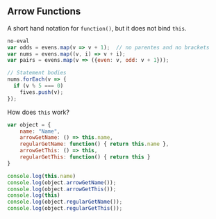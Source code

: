 
## Arrow Functions

A short hand notation for `function()`, but it does not bind `this`.

```javascript
no-eval
var odds = evens.map(v => v + 1);  // no parentes and no brackets
var nums = evens.map((v, i) => v + i);
var pairs = evens.map(v => ({even: v, odd: v + 1}));

// Statement bodies
nums.forEach(v => {
  if (v % 5 === 0)
    fives.push(v);
});
```

How does `this` work?


```javascript 
var object = {
    name: "Name", 
    arrowGetName: () => this.name,
    regularGetName: function() { return this.name },
    arrowGetThis: () => this,
    regularGetThis: function() { return this }
}

console.log(this.name)
console.log(object.arrowGetName());
console.log(object.arrowGetThis());
console.log(this)
console.log(object.regularGetName());
console.log(object.regularGetThis());
```